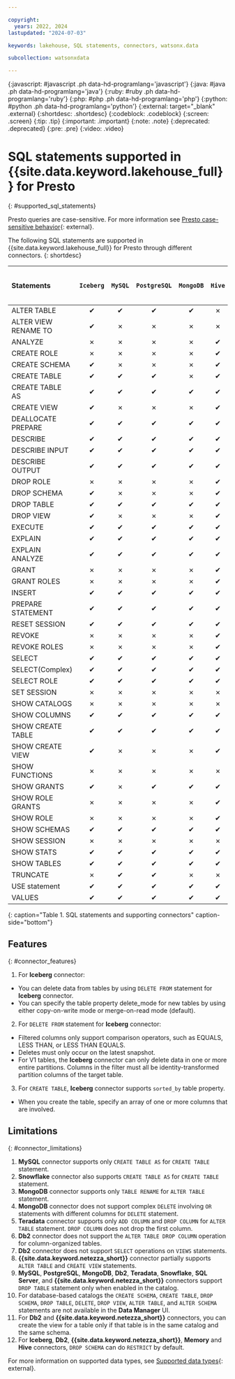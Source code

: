 ```yaml
---

copyright:
  years: 2022, 2024
lastupdated: "2024-07-03"

keywords: lakehouse, SQL statements, connectors, watsonx.data

subcollection: watsonxdata

---
```


{:javascript: #javascript .ph data-hd-programlang='javascript'}
{:java: #java .ph data-hd-programlang='java'}
{:ruby: #ruby .ph data-hd-programlang='ruby'}
{:php: #php .ph data-hd-programlang='php'}
{:python: #python .ph data-hd-programlang='python'}
{:external: target="_blank" .external}
{:shortdesc: .shortdesc}
{:codeblock: .codeblock}
{:screen: .screen}
{:tip: .tip}
{:important: .important}
{:note: .note}
{:deprecated: .deprecated}
{:pre: .pre}
{:video: .video}

# SQL statements supported in {{site.data.keyword.lakehouse_full}} for Presto
{: #supported_sql_statements}

Presto queries are case-sensitive. For more information see [Presto case-sensitive behavior](watsonxdata?topic=watsonxdata-presto_behavior){: external}.

The following SQL statements are supported in {{site.data.keyword.lakehouse_full}} for Presto through different connectors.
{: shortdesc}

| Statements | `Iceberg` | `MySQL` | `PostgreSQL` | `MongoDB` | `Hive` | `Kafka` | `TPCH` | `TPCDS` | `System` | `JMX` | `Db2` | `IBM Netezza` | `Memory` | `Iceberg in AWS Glue` | `AWS Glue as Meta Store` | `Hudi` | `SQL Server` | `SingleStore` | `Elasticsearch` | `Teradata` | `Snowflake` | `SAP HANA` | `Delta` | `IBM Data Virtualization Manager for z/OS` | `Oracle` | `Informix` | `Prometheus` | `Amazon Redshift` |
| :-------------- | :-------------: | :-------------:| :-------------:| :-------------:| :-------------: | :-------------: | :-------------: | :-------------: | :-------------: | :-------------:| :-------------:| :-------------: | :-------------: | :-------------: | :-------------: | :-------------: | :-------------: | :-------------: | :-------------: | :-------------: | :-------------: | :-------------: | :-------------: | :-----------------------: | :-------------: | :-------------: | :-------------: | :-------------: |
|ALTER TABLE| ✔    | ✔   | ✔  | ✔  | ✗  | ✗  | ✗  | ✗  | ✗  | ✗  | ✔  | ✔  | ✗  | ✗  | ✗  | ✗  | ✔  | ✔  | ✗  | ✔  | ✔  | ✗  | ✗  | ✗  | ✔  | ✔  | ✗  | ✔  |
|ALTER VIEW RENAME TO| ✔    | ✗   | ✗  | ✗  | ✗  | ✗  | ✗  | ✗  | ✗  | ✗  | ✗  | ✗  | ✗  | ✗  | ✗  | ✗  | ✗  | ✗  | ✗  | ✗  | ✗  | ✗  | ✗  | ✗  | ✗  | ✗  | ✗  | ✗  |
|ANALYZE|	✗ |	✗ |	✗ |	✗ |	✔ |	✗ |	✗ |	✗ |	✗ |	✗ |	✗ |	✗ |	✗ |	✗ |	✗ |	✗ |	✗ |	✗ |	✗ |	✗ |	✗ |	✗ |	✗ |	✗ | ✗  | ✗  | ✗  | ✗  |
|CREATE ROLE|	✗ |	✗ |	✗ |	✗ |	✔ |	✗ |	✗ |	✗ |	✗ |	✗ |	✗ |	✗ |	✗ |	✗ |	✗ |	✗ |	✗ |	✗ |	✗ |	✗ |	✗ |	✗ |	✗ |	✗ | ✗  | ✗  | ✗  | ✗  |
|CREATE SCHEMA|	✔ |	✗ |	✗ |	✗ |	✔ |	✗ |	✗ |	✗ |	✗ |	✗ |	✗ |	✗ |	✔ |	✔ |	✔ |	✗ |	✗ |	✗ |	✗ |	✗ |	✗ |	✗ |	✗ |	✗ | ✗  | ✗  | ✗  | ✗  |
|CREATE TABLE|	✔ |	✔ |	✔ |	✗ |	✔ |	✗ |	✗ |	✗ |	✗ |	✗ |	✔ |	✔ |	✔ |	✗ |	✔ |	✗ |	✔ |	✔ |	✗ |	✔ |	✔ |	✔ |	✔ |	✗ | ✔  | ✔  | ✗  | ✔  |
|CREATE TABLE AS|	✔ |	✔ |	✔ |	✔ |	✔ |	✗ |	✗ |	✗ |	✗ |	✗ |	✔ |	✔ |	✗ |	✗ |	✗ |	✗ |	✗ |	✗ |	✗ |	✗ |	✗ |	✗ |	✗ |	✗ | ✗  | ✗  | ✗  | ✗  |
|CREATE VIEW|	✔ |	✗ |	✗ |	✗ |	✔ |	✗ |	✗ |	✗ |	✗ |	✗ |	✗ |	✗ |	✔ |	✗ |	✗ |	✗ |	✗ |	✗ |	✗ |	✗ |	✗ |	✗ |	✗ |	✗ | ✗  | ✗  | ✗  | ✗  |
|DEALLOCATE PREPARE|	✔ |	✔ |	✔ |	✔ |	✔ |	✔ |	✔ |	✔ |	✔ |	✔ |	✔ |	✔ |	✗ |	✗ |	✗ |	✗ |	✗ |	✗ |	✗ |	✗ |	✗ |	✗ |	✗ |	✗ | ✗  | ✗  | ✗  | ✗  |
|DESCRIBE|	✔ |	✔ |	✔ |	✔ |	✔ |	✔ |	✔ |	✔ |	✔ |	✔ |	✔ |	✔ |	✗ |	✗ |	✗ |	✗ |	✗ |	✗ |	✗ |	✗ |	✗ |	✗ |	✗ |	✗ | ✗  | ✗  | ✗  | ✗  |
|DESCRIBE INPUT|	✔ |	✔ |	✔ |	✔ |	✔ |	✔ |	✔ |	✔ |	✔ |	✔ |	✔ |	✔ |	✗ |	✗ |	✗ |	✗ |	✗ |	✗ |	✗ |	✗ |	✗ |	✗ |	✗ |	✗ | ✗  | ✗  | ✗  | ✗  |
|DESCRIBE OUTPUT|	✔ |	✔ |	✔ |	✔ |	✔ |	✔ |	✔ |	✔ |	✔ |	✔ |	✔ |	✔ |	✗ |	✗ |	✗ |	✗ |	✗ |	✗ |	✗ |	✗ |	✗ |	✗ |	✗ |	✗ | ✗  | ✗  | ✗  | ✗  |
|DROP ROLE|	✗ |	✗ |	✗ |	✗ |	✔ |	✗ |	✗ |	✗ |	✗ |	✗ |	✗ |	✗ |	✗ |	✗ |	✗ |	✗ |	✗ |	✗ |	✗ |	✗ |	✗ |	✗ |	✗ |	✗ | ✗  | ✗  | ✗  | ✗  |
|DROP SCHEMA|	✔ |	✗ |	✗ |	✗ |	✔ |	✗ |	✗ |	✗ |	✗ |	✗ |	✗ |	✗ |	✔ |	✗ |	✗ |	✗ |	✗ |	✗ |	✗ |	✗ |	✗ |	✗ |	✗ |	✗ | ✗  | ✗  | ✗  | ✔  |
|DROP TABLE|	✔ |	✔ |	✔ |	✔ |	✔ |	✔ |	✗ |	✗ |	✔ |	✔ |	✔ |	✔ |	✔ |	✗ |	✗ |	✗ |	✔ |	✔ |	✗ |	✔ |	✔ |	✔ |	✔ |	✗ | ✔  | ✔  | ✗  | ✔  |
|DROP VIEW|	✔ |	✗ |	✗ |	✗ |	✔ |	✗ |	✗ |	✗ |	✗ |	✗ |	✗ |	✗ |	✔ |	✗ |	✗ |	✗ |	✗ |	✗ |	✗ |	✗ |	✗ |	✗ |	✗ |	✗ | ✗  | ✗  | ✗  | ✗  |
|EXECUTE|	✔ |	✔ |	✔ |	✔ |	✔ |	✔ |	✔ |	✔ |	✔ |	✔ |	✔ |	✔ |	✗ |	✗ |	✗ |	✗ |	✗ |	✗ |	✗ |	✗ |	✗ |	✗ |	✗ |	✗ | ✗  | ✗  | ✗  | ✗  |
|EXPLAIN|	✔ |	✔ |	✔ |	✔ |	✔ |	✔ |	✔ |	✔ |	✔ |	✔ |	✔ |	✔ |	✗ |	✗ |	✗ |	✗ |	✗ |	✗ |	✗ |	✗ |	✗ |	✗ |	✗ |	✗ | ✗  | ✗  | ✗  | ✗  |
|EXPLAIN ANALYZE|	✔ |	✔ |	✔ |	✔ |	✔ |	✔ |	✔ |	✔ |	✔ |	✔ |	✔ |	✔ |	✗ |	✗ |	✗ |	✗ |	✗ |	✗ |	✗ |	✗ |	✗ |	✗ |	✗ |	✗ | ✗  | ✗  | ✗  | ✗  |
|GRANT|	✗ |	✗ |	✗ |	✗ |	✔ |	✗ |	✗ |	✗ |	✗ |	✗ |	✗ |	✗ |	✗ |	✗ |	✗ |	✗ |	✗ |	✗ |	✗ |	✗ |	✗ |	✗ |	✗ |	✗ | ✗  | ✗  | ✗  | ✗  |
|GRANT ROLES|	✗ |	✗ |	✗ |	✗ |	✔ |	✗ |	✗ |	✗ |	✗ |	✗ |	✗ |	✗ |	✗ |	✗ |	✗ |	✗ |	✗ |	✗ |	✗ |	✗ |	✗ |	✗ |	✗ |	✗ | ✗  | ✗  | ✗  | ✗  |
|INSERT|	✔ |	✔ |	✔ |	✔ |	✔ |	✗ |	✗ |	✗ |	✗ |	✗ |	✔ |	✔ |	✔ |	✗ |	✔ |	✗ |	✔ |	✔ |	✗ |	✔ |	✗ |	✗ |	✗ |	✗ | ✔  | ✔  | ✗  | ✔  |
|PREPARE STATEMENT|	✔ |	✔ |	✔ |	✔ |	✔ |	✔ |	✔ |	✔ |	✔ |	✔ |	✔ |	✔ |	✗ |	✗ |	✗ |	✗ |	✗ |	✗ |	✗ |	✗ |	✗ |	✗ |	✗ |	✗ | ✗  | ✗  | ✗  | ✗  |
|RESET SESSION|	✔ |	✔ |	✔ |	✔ |	✔ |	✔ |	✔ |	✔ |	✔ |	✔ |	✔ |	✔ |	✗ |	✗ |	✗ |	✗ |	✗ |	✗ |	✗ |	✗ |	✗ |	✗ |	✗ |	✗ | ✗  | ✗  | ✗  | ✗  |
|REVOKE|	✗ |	✗ |	✗ |	✗ |	✔ |	✗ |	✗ |	✗ |	✗ |	✗ |	✗ |	✗ |	✗ |	✗ |	✗ |	✗ |	✗ |	✗ |	✗ |	✗ |	✗ |	✗ |	✗ |	✗ | ✗  | ✗  | ✗  | ✗  |
|REVOKE ROLES |	✗ |	✗ |	✗ |	✗ |	✔ |	✗ |	✗ |	✗ |	✗ |	✗ |	✗ |	✗ |	✗ |	✗ |	✗ |	✗ |	✗ |	✗ |	✗ |	✗ |	✗ |	✗ |	✗ |	✗ | ✗  | ✗  | ✗  | ✗  |
|SELECT|	✔ |	✔ |	✔ |	✔ |	✔ |	✔ |	✔ |	✔ |	✔ |	✔ |	✔ |	✔ |	✔ |	✔ |	✔ |	✗ |	✔ |	✔ |	✔ |	✔ |	✔ |	✔ |	✔ |	✔ | ✔  | ✔  | ✔  | ✔  |
|SELECT(Complex)|	✔ |	✔ |	✔ |	✔ |	✔ |	✔ |	✔ |	✔ |	✔ |	✔ |	✗ |	✗ |	✔ |	✔ |	✗ |	✔ |	✔ |	✔ |	✔ |	✔ |	✔ |	✔ |	✔ |	✗ | ✗  | ✗  | ✗  | ✗  |
|SELECT ROLE|	✔ |	✔ |	✔ |	✔ |	✔ |	✔ |	✔ |	✔ |	✔ |	✔ |	✔ |	✔ |	✗ |	✗ |	✗ |	✗ |	✗ |	✗ |	✗ |	✗ |	✗ |	✗ |	✗ |	✗ | ✗  | ✗  | ✗  | ✗  |
|SET SESSION|	✗ |	✗ |	✗ |	✗ |	✗ |	✗ |	✗ |	✗ |	✗ |	✗ |	✗ |	✗ |	✗ |	✗ |	✗ |	✗ |	✗ |	✗ |	✗ |	✗ |	✗ |	✗ |	✗ |	✗ | ✗  | ✗  | ✗  | ✗  |
|SHOW CATALOGS|	✗ |	✗ |	✗ |	✗ |	✗ |	✗ |	✗ |	✗ |	✗ |	✗ |	✗ |	✗ |	✗ |	✗ |	✗ |	✗ |	✗ |	✗ |	✗ |	✗ |	✗ |	✗ |	✗ |	✗ | ✗  | ✗  | ✗  | ✗  |
|SHOW COLUMNS|	✔ |	✔ |	✔ |	✔ |	✔ |	✔ |	✔ |	✔ |	✔ |	✔ |	✔ |	✔ |	✗ |	✗ |	✗ |	✗ |	✗ |	✗ |	✗ |	✗ |	✗ |	✗ |	✗ |	✗ | ✗  | ✗  | ✗  | ✗  |
|SHOW CREATE TABLE|	✔ |	✔ |	✔ |	✔ |	✔ |	✔ |	✔ |	✔ |	✔ |	✔ |	✔ |	✔ |	✗ |	✗ |	✗ |	✗ |	✗ |	✗ |	✗ |	✗ |	✗ |	✗ |	✗ |	✗ | ✗  | ✗  | ✗  | ✗  |
|SHOW CREATE VIEW|	✔ |	✗ |	✗ |	✗ |	✔ |	✗ |	✗ |	✗ |	✗ |	✗ |	✗ |	✗ |	✗ |	✗ |	✗ |	✗ |	✗ |	✗ |	✗ |	✗ |	✗ |	✗ |	✗ |	✗ | ✗  | ✗  | ✗  | ✗  |
|SHOW FUNCTIONS|	✗ |	✗ |	✗ |	✗ |	✗ |	✗ |	✗ |	✗ |	✗ |	✗ |	✗ |	✗ |	✗ |	✗ |	✗ |	✗ |	✗ |	✗ |	✗ |	✗ |	✗ |	✗ |	✗ |	✗ | ✗  | ✗  | ✗  | ✗  |
|SHOW GRANTS|	✔ |	✗ |	✔ |	✔ |	✔ |	✔ |	✔ |	✔ |	✔ |	✔ |	✔ |	✔ |	✔ |	✗ |	✗ |	✔ |	✔ |	✔ |	✔ |	✔ |	✔ |	✗ |	✗ | ✗  | ✔  | ✔  | ✔  |
|SHOW ROLE GRANTS|	✗ |	✗ |	✗ |	✗ |	✔ |	✗ |	✗ |	✗ |	✗ |	✗ |	✗ |	✗ |	✗ |	✗ |	✗ |	✗ |	✗ |	✗ |	✗ |	✗ |	✗ |	✗ |	✗ |	✗ | ✗  | ✗  | ✗  | ✗  |
|SHOW ROLE|	✗ |	✗ |	✗ |	✗ |	✔ |	✗ |	✗ |	✗ |	✗ |	✗ |	✗ |	✗ |	✗ |	✗ |	✗ |	✗ |	✗ |	✗ |	✗ |	✗ |	✗ |	✗ |	✗ |	✗ | ✗  | ✗  | ✗  | ✗  |
|SHOW SCHEMAS|	✔ |	✔ |	✔ |	✔ |	✔ |	✔ |	✔ |	✔ |	✔ |	✔ |	✔ |	✔ |	✗ |	✗ |	✗ |	✗ |	✗ |	✗ |	✗ |	✗ |	✗ |	✗ |	✗ |	✗ | ✗  | ✗  | ✗  | ✗  |
|SHOW SESSION|	✗ |	✗ |	✗ |	✗ |	✗ |	✗ |	✗ |	✗ |	✗ |	✗ |	✗ |	✗ |	✗ |	✗ |	✗ |	✗ |	✗ |	✗ |	✗ |	✗ |	✗ |	✗ |	✗ |	✗ | ✗  | ✗  | ✗  | ✗  |
|SHOW STATS|	✔ |	✔ |	✔ |	✔ |	✔ |	✔ |	✔ |	✔ |	✔ |	✔ |	✔ |	✔ |	✗ |	✗ |	✗ |	✗ |	✗ |	✗ |	✗ |	✗ |	✗ |	✗ |	✗ |	✗ | ✗  | ✗  | ✗  | ✗  |
|SHOW TABLES|	✔ |	✔ |	✔ |	✔ |	✔ |	✔ |	✔ |	✔ |	✔ |	✔ |	✔ |	✔ |	✗ |	✗ |	✗ |	✗ |	✗ |	✗ |	✗ |	✗ |	✗ |	✗ |	✗ |	✗ | ✗  | ✗  | ✗  | ✗  |
|TRUNCATE|	✗ |	✔ |	✔ |	✗ |	✗ |	✗ |	✗ |	✗ |	✗ |	✗ |	✔ |	✔ |	✗ |	✗ |	✗ |	✗ |	✗ |	✗ |	✗ |	✗ |	✗ |	✗ |	✗ |	✗ | ✗  | ✗  | ✗  | ✗  |
|USE statement|	✔ |	✔ |	✔ |	✔ |	✔ |	✔ |	✔ |	✔ |	✔ |	✔ |	✔ |	✔ |	✗ |	✗ |	✗ |	✗ |	✗ |	✗ |	✗ |	✗ |	✗ |	✗ |	✗ |	✗ | ✗  | ✗  | ✗  | ✗  |
|VALUES|	✔ |	✔ |	✔ |	✔ |	✔ |	✗ |	✗ |	✗ |	✗ |	✗ |	✔ |	✔ |	✗ |	✗ |	✗ |	✗ |	✗ |	✗ |	✗ |	✗ |	✗ |	✗ |	✗ |	✗ | ✗  | ✗  | ✗  | ✗  |
{: caption="Table 1. SQL statements and supporting connectors" caption-side="bottom"}

## Features
{: #connector_features}

1. For **Iceberg** connector:
- You can delete data from tables by using `DELETE FROM` statement for **Iceberg** connector.
- You can specify the table property delete_mode for new tables by using either copy-on-write mode or merge-on-read mode (default).
2. For `DELETE FROM` statement for **Iceberg** connector:
- Filtered columns only support comparison operators, such as EQUALS, LESS THAN, or LESS THAN EQUALS.
- Deletes must only occur on the latest snapshot.
- For V1 tables, the **Iceberg** connector can only delete data in one or more entire partitions. Columns in the filter must all be identity-transformed partition columns of the target table.
3. For `CREATE TABLE`, **Iceberg** connector supports `sorted_by` table property.
- When you create the table, specify an array of one or more columns that are involved.

## Limitations
{: #connector_limitations}

1. **MySQL** connector supports only `CREATE TABLE AS` for `CREATE TABLE` statement.
2. **Snowflake** connector also supports `CREATE TABLE AS` for `CREATE TABLE` statement.
3. **MongoDB** connector supports only `TABLE RENAME` for `ALTER TABLE` statement.
4. **MongoDB** connector does not support complex `DELETE` involving `OR` statements with different columns for `DELETE` statement.
5. **Teradata** connector supports only `ADD COLUMN` and `DROP COLUMN` for `ALTER TABLE` statement. `DROP COLUMN` does not drop the first column.
6. **Db2** connector does not support the `ALTER TABLE DROP COLUMN` operation for column-organized tables.
7. **Db2** connector does not support `SELECT` operations on `VIEWS` statements.
8. **{{site.data.keyword.netezza_short}}** connector partially supports `ALTER TABLE` and `CREATE VIEW` statements.
9. **MySQL**, **PostgreSQL**, **MongoDB**, **Db2**, **Teradata**, **Snowflake**, **SQL Server**, and **{{site.data.keyword.netezza_short}}** connectors support `DROP TABLE` statement only when enabled in the catalog.
10. For database-based catalogs the `CREATE SCHEMA`, `CREATE TABLE`, `DROP SCHEMA`, `DROP TABLE`, `DELETE`, `DROP VIEW`, `ALTER TABLE`, and `ALTER SCHEMA` statements are not available in the **Data Manager** UI.
11. For **Db2** and **{{site.data.keyword.netezza_short}}** connectors, you can create the view for a table only if that table is in the same catalog and the same schema.
12. For **Iceberg**, **Db2**, **{{site.data.keyword.netezza_short}}**, **Memory** and **Hive** connectors, `DROP SCHEMA` can do `RESTRICT` by default.

For more information on supported data types, see [Supported data types](watsonxdata?topic=watsonxdata-supported_datatypes){: external}.
